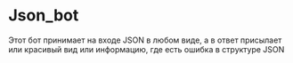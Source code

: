 # Json_bot
Этот бот принимает на входе JSON в любом виде, а в ответ присылает или красивый вид или информацию, где есть ошибка в структуре JSON  
